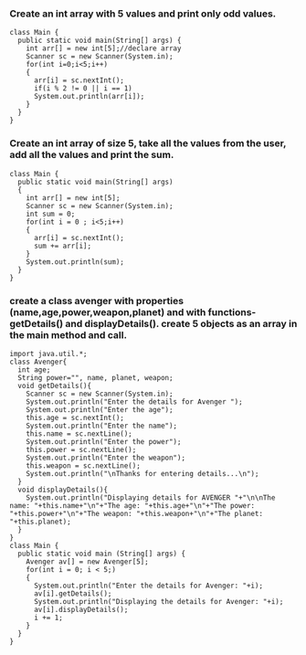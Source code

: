 ### Create an int array with 5 values and print only odd values.
```
class Main {
  public static void main(String[] args) {
    int arr[] = new int[5];//declare array
    Scanner sc = new Scanner(System.in);
    for(int i=0;i<5;i++)
    {
      arr[i] = sc.nextInt();
      if(i % 2 != 0 || i == 1)
      System.out.println(arr[i]);
    }
  }
}
```
### Create an int array of size 5, take all the values from the user, add all the values and print the sum.
```
class Main {
  public static void main(String[] args)
  {
    int arr[] = new int[5];
    Scanner sc = new Scanner(System.in);
    int sum = 0;
    for(int i = 0 ; i<5;i++)
    {
      arr[i] = sc.nextInt();
      sum += arr[i];
    }
    System.out.println(sum);
  }
}
```
### create a class avenger with properties (name,age,power,weapon,planet) and with functions-getDetails() and displayDetails(). create 5 objects as an array in the main method and call.
```
import java.util.*;
class Avenger{
  int age;
  String power="", name, planet, weapon;
  void getDetails(){
    Scanner sc = new Scanner(System.in);
    System.out.println("Enter the details for Avenger ");
    System.out.println("Enter the age");
    this.age = sc.nextInt();
    System.out.println("Enter the name");
    this.name = sc.nextLine();
    System.out.println("Enter the power");
    this.power = sc.nextLine();
    System.out.println("Enter the weapon");
    this.weapon = sc.nextLine();
    System.out.println("\nThanks for entering details...\n");
  }
  void displayDetails(){
    System.out.println("Displaying details for AVENGER "+"\n\nThe name: "+this.name+"\n"+"The age: "+this.age+"\n"+"The power: "+this.power+"\n"+"The weapon: "+this.weapon+"\n"+"The planet: "+this.planet);
  }
}
class Main {
  public static void main (String[] args) {
    Avenger av[] = new Avenger[5];
    for(int i = 0; i < 5;)
    {
      System.out.println("Enter the details for Avenger: "+i);
      av[i].getDetails();
      System.out.println("Displaying the details for Avenger: "+i);
      av[i].displayDetails();
      i += 1;
    }
  }
}
```
